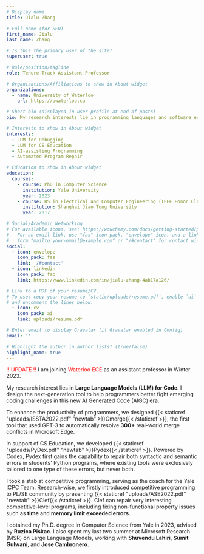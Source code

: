 ```yaml
---
# Display name
title: Jialu Zhang 

# Full name (for SEO)
first_name: Jialu
last_name: Zhang

# Is this the primary user of the site?
superuser: true

# Role/position/tagline
role: Tenure-Track Assistant Professor

# Organizations/Affiliations to show in About widget
organizations:
  - name: University of Waterloo
    url: https://uwaterloo.ca

# Short bio (displayed in user profile at end of posts)
bio: My research interests lie in programming languages and software engineering. I focus on automatically preventing, detecting, and repairing crucial errors in programs across different fields such as systems, software engineering and CS education.

# Interests to show in About widget
interests:
  - LLM for Debugging
  - LLM for CS Education
  - AI-assisting Programming
  - Automated Program Repair

# Education to show in About widget
education:
  courses:
    - course: PhD in Computer Science
      institution: Yale University
      year: 2023 
    - course: BS in Electrical and Computer Engineering (IEEE Honor Class)
      institution: Shanghai Jiao Tong University
      year: 2017

# Social/Academic Networking
# For available icons, see: https://wowchemy.com/docs/getting-started/page-builder/#icons
#   For an email link, use "fas" icon pack, "envelope" icon, and a link in the
#   form "mailto:your-email@example.com" or "/#contact" for contact widget.
social:
  - icon: envelope
    icon_pack: fas
    link: '/#contact'
  - icon: linkedin
    icon_pack: fab
    link: https://www.linkedin.com/in/jialu-zhang-4ab17a126/

# Link to a PDF of your resume/CV.
# To use: copy your resume to `static/uploads/resume.pdf`, enable `ai` icons in `params.yaml`,
# and uncomment the lines below.
  - icon: cv
    icon_pack: ai
    link: uploads/resume.pdf

# Enter email to display Gravatar (if Gravatar enabled in Config)
email: ''

# Highlight the author in author lists? (true/false)
highlight_name: true
---
```


<span style="color:red">!! UPDATE !!</span> I am joining <span style="color:red">Waterloo ECE</span> as an assistant professor in Winter 2023. 

My research interest lies in __Large Language Models (LLM) for Code__. I design the next-generation tool to help programmers better fight emerging coding challenges in this new AI Generated Code (AIGC) era. 

To enhance the productivity of programmers, we designed {{< staticref "uploads/ISSTA2022.pdf" "newtab" >}}Gmerge{{< /staticref >}}, the first tool that used GPT-3 to automatically resolve __300+__ real-world merge conflicts in Microsoft Edge. 

In support of CS Education, we developed {{< staticref "uploads/PyDex.pdf" "newtab" >}}Pydex{{< /staticref >}}. Powered by Codex, Pydex first gains the capability to repair both syntactic and semantic errors in students' Python programs, where existing tools were exclusively tailored to one type of these errors, but never both.

I took a stab at competitive programming, serving as the coach for the Yale ICPC Team. Research-wise, we  firstly introduced competitive programming to PL/SE community by presenting {{< staticref "uploads/ASE2022.pdf" "newtab" >}}Clef{{< /staticref >}}. Clef can repair very interesting competitive-level programs, including fixing non-functional property issues such as __time__ and __memory limit exceeded errors__.

I obtained my Ph.D. degree in Computer Science from Yale in 2023, advised by __Ruzica Piskac__. I also spent my last two summer at Microsoft Research (MSR) on Large Language Models, working with __Shuvendu Lahiri__, __Sumit Gulwani__, and __Jose Cambronero__. 